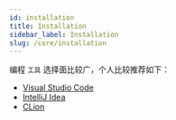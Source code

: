 ```yaml
---
id: installation
title: Installation
sidebar_label: Installation
slug: /core/installation
---
```


编程 `工具` 选择面比较广，个人比较推荐如下：

- [Visual Studio Code](../../quick_start/vscode.md)
- [IntelliJ Idea](../../quick_start/Idea.md)
- [CLion](../../quick_start/Clion.md)
